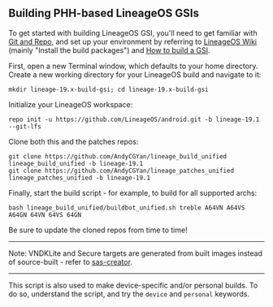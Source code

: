 
## Building PHH-based LineageOS GSIs ##

To get started with building LineageOS GSI, you'll need to get familiar with [Git and Repo](https://source.android.com/source/using-repo.html), and set up your environment by referring to [LineageOS Wiki](https://wiki.lineageos.org/devices/redfin/build) (mainly "Install the build packages") and [How to build a GSI](https://github.com/phhusson/treble_experimentations/wiki/How-to-build-a-GSI%3F).

First, open a new Terminal window, which defaults to your home directory. Create a new working directory for your LineageOS build and navigate to it:

    mkdir lineage-19.x-build-gsi; cd lineage-19.x-build-gsi

Initialize your LineageOS workspace:

    repo init -u https://github.com/LineageOS/android.git -b lineage-19.1 --git-lfs

Clone both this and the patches repos:

    git clone https://github.com/AndyCGYan/lineage_build_unified lineage_build_unified -b lineage-19.1
    git clone https://github.com/AndyCGYan/lineage_patches_unified lineage_patches_unified -b lineage-19.1

Finally, start the build script - for example, to build for all supported archs:

    bash lineage_build_unified/buildbot_unified.sh treble A64VN A64VS A64GN 64VN 64VS 64GN

Be sure to update the cloned repos from time to time!

---

Note: VNDKLite and Secure targets are generated from built images instead of source-built - refer to [sas-creator](https://github.com/AndyCGYan/sas-creator).

---

This script is also used to make device-specific and/or personal builds. To do so, understand the script, and try the `device` and `personal` keywords.
